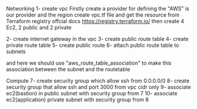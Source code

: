 Networking
1- create vpc
Firstly create a provider for defining the "AWS" is our provider and the region
create vpc.tf file and get the resource from Terraform registry offcial docs https://registry.terraform.io/
then create 4 Ec2, 2 public and 2 private

2- create internet gateway in the vpc
3- create public route table
4- create private route table
5- create public route
6- attach public route table to subnets

and here we should use "aws_route_table_association" to make this association between the subnet and the routetable 

Compute
7- create security group which allow ssh from 0.0.0.0/0
8- create security group that allow ssh and port 3000 from vpc cidr only
9- associate ec2(bastion) in public subnet with security group from 7
10- associate ec2(application) private subnet with security group from 8
